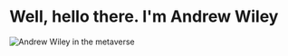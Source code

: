 <h1>Well, hello there. I'm Andrew Wiley</h1>
<img src="https://readyplayer.me/gallery/635c7f60124f746eb3af05fb-fmBDtCjpeg" alt="Andrew Wiley in the metaverse">
